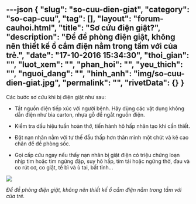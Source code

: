 ---json
{
    "slug": "so-cuu-dien-giat",
    "category": "so-cap-cuu",
    "tag": [],
    "layout": "forum-cauhoi.html",
    "title": "Sơ cứu điện giật?",
    "description": "Để đề phòng điện giật, không nên thiết kế ổ cắm điện nằm trong tầm với của trẻ.",
    "date": "17-10-2016 15:34:30",
    "thoi_gian": "",
    "luot_xem": "",
    "phan_hoi": "",
    "yeu_thich": "",
    "nguoi_dang": "",
    "hinh_anh": "img/so-cuu-dien-giat.jpg",
    "permalink": "",
    "rivetData": {}
}
---
Các bước sơ cứu khi bị điện giật như sau:

- Tắt nguồn điện tiếp xúc với người bệnh. Hãy dùng các vật dụng không dẫn điện như bìa carton, nhựa gỗ để ngắt nguồn điện.

- Kiểm tra dấu hiệu tuần hoàn thở, tiến hành hô hấp nhân tạo khi cần thiết.

- Đặt nạn nhân nằm với tư thế đầu thấp hơn thân mình một chút và kê cao chân để đề phòng sốc.

- Gọi cấp cứu ngay nếu thấy nạn nhân bị giật điện có triệu chứng loạn nhịp tim hoặc tim ngừng đập, suy hô hấp, tím tái hoặc ngừng thở, đau và co rút cơ, co giật, tê bì và ù tai, bất tỉnh...

![](http://medihub-forum.vinaas.com/img/so-cuu-dien-giat.jpg)

*Để đề phòng điện giật, không nên thiết kế ổ cắm điện nằm trong tầm với của trẻ.*